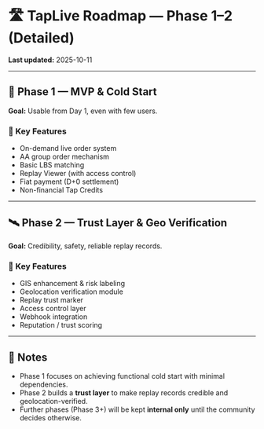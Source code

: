 # 🛣 TapLive Roadmap — Phase 1–2 (Detailed)  
**Last updated:** 2025-10-11

---

## 📍 Phase 1 — MVP & Cold Start  

**Goal:** Usable from Day 1, even with few users.

### 🧩 Key Features
- On-demand live order system  
- AA group order mechanism  
- Basic LBS matching  
- Replay Viewer (with access control)  
- Fiat payment (D+0 settlement)  
- Non-financial Tap Credits  

---

## 🛰 Phase 2 — Trust Layer & Geo Verification  

**Goal:** Credibility, safety, reliable replay records.

### 🧩 Key Features
- GIS enhancement & risk labeling  
- Geolocation verification module  
- Replay trust marker  
- Access control layer  
- Webhook integration  
- Reputation / trust scoring

---

## 🧭 Notes

- Phase 1 focuses on achieving functional cold start with minimal dependencies.  
- Phase 2 builds a **trust layer** to make replay records credible and geolocation-verified.  
- Further phases (Phase 3+) will be kept **internal only** until the community decides otherwise.